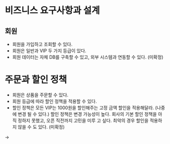 # 비즈니스 요구사항과 설계
## 회원
* 회원을 가입하고 조회할 수 있다.
* 회원은 일반과 VIP 두 가지 등급이 있다. 
* 회원 데이터는 자체 DB를 구축할 수 있고, 외부 시스템과 연동할 수 있다. (미확정)
# 주문과 할인 정책 
* 회원은 상품을 주문할 수 있다. 
* 회원 등급에 따라 할인 정책을 적용할 수 있다. 
* 할인 정책은 모든 VIP는 1000원을 할인해주는 고정 금액 할인을 적용해달라. (나중에 변경 될 수 있다.) 할인 정책은 변경 가능성이 높다. 회사의 기본 할인 정책을 아직 정하지 못했고, 오픈 직전까지 고민을 미루 고 싶다. 최악의 경우 할인을 적용하지 않을 수 도 있다. (미확정)

-> 